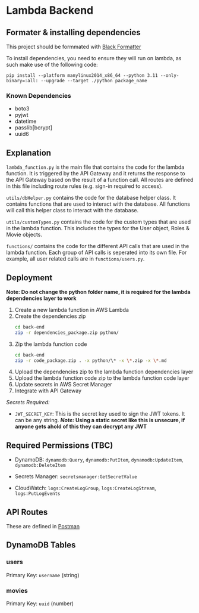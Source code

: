 # Lambda Backend

## Formater & installing dependencies

This project should be formmated with [Black Formatter](https://dev.to/adamlombard/how-to-use-the-black-python-code-formatter-in-vscode-3lo0)

To install dependencies, you need to ensure they will run on lambda, as such make use of the following code:

`pip install --platform manylinux2014_x86_64 --python 3.11 --only-binary=:all: --upgrade --target ./python package_name`

### Known Dependencies
- boto3
- pyjwt
- datetime
- passlib[bcrypt]
- uuid6

## Explanation

`lambda_function.py` is the main file that contains the code for the lambda function. It is triggered by the API Gateway and it returns the response to the API Gateway based on the result of a function call. All routes are defined in this file including route rules (e.g. sign-in required to access). 

`utils/dbHelper.py` contains the code for the database helper class. It contains functions that are used to interact with the database. All functions will call this helper class to interact with the database.

`utils/customTypes.py` contains the code for the custom types that are used in the lambda function. This includes the types for the User object, Roles & Movie objects.

`functions/` contains the code for the different API calls that are used in the lambda function. Each group of API calls is seperated into its own file. For example, all user related calls are in `functions/users.py`.

## Deployment

**Note: Do not change the python folder name, it is required for the lambda dependencies layer to work**

1. Create a new lambda function in AWS Lambda
2. Create the dependencies zip
    ```bash	
    cd back-end
    zip -r dependencies_package.zip python/
    ```
3. Zip the lambda function code
    ```bash
    cd back-end
    zip -r code_package.zip . -x python/\* -x \*.zip -x \*.md
    ```
4. Upload the dependencies zip to the lambda function dependencies layer
5. Upload the lambda function code zip to the lambda function code layer
6. Update secrets in AWS Secret Manager
7. Integrate with API Gateway

*Secrets Required:*

- `JWT_SECRET_KEY`: This is the secret key used to sign the JWT tokens. It can be any string. ***Note:* Using a static secret like this is unsecure, if anyone gets ahold of this they can decrypt any JWT**

## Required Permissions (TBC)

- DynamoDB: `dynamodb:Query`, `dynamodb:PutItem`, `dynamodb:UpdateItem`, `dynamodb:DeleteItem`

- Secrets Manager: `secretsmanager:GetSecretValue`

- CloudWatch: `logs:CreateLogGroup`, `logs:CreateLogStream`, `logs:PutLogEvents`


## API Routes

These are defined in [Postman](https://www.postman.com/dark-resonance-216951/workspace/527-api-development/api/1ec5862d-da26-4657-8a2f-a7e35312bc47?action=share&creator=29195322)

## DynamoDB Tables

### users
Primary Key: `username` (string)

### movies
Primary Key: `uuid` (number)
